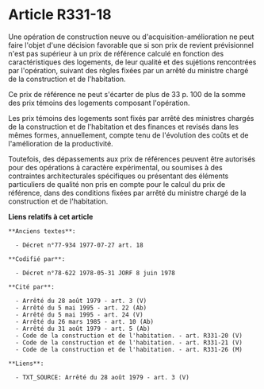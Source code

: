 # Article R331-18

Une opération de construction neuve ou d'acquisition-amélioration ne peut faire l'objet d'une décision favorable que si son
prix de revient prévisionnel n'est pas supérieur à un prix de référence calculé en fonction des caractéristiques des
logements, de leur qualité et des sujétions rencontrées par l'opération, suivant des règles fixées par un arrêté du ministre
chargé de la construction et de l'habitation.

Ce prix de référence ne peut s'écarter de plus de 33 p. 100 de la somme des prix témoins des logements composant l'opération.

Les prix témoins des logements sont fixés par arrêté des ministres chargés de la construction et de l'habitation et des
finances et revisés dans les mêmes formes, annuellement, compte tenu de l'évolution des coûts et de l'amélioration de la
productivité.

Toutefois, des dépassements aux prix de références peuvent être autorisés pour des opérations à caractère expérimental, ou
soumises à des contraintes architecturales spécifiques ou présentant des éléments particuliers de qualité non pris en compte
pour le calcul du prix de référence, dans des conditions fixées par arrêté du ministre chargé de la construction et de
l'habitation.

**Liens relatifs à cet article**

	**Anciens textes**:

	  - Décret n°77-934 1977-07-27 art. 18

	**Codifié par**:

	  - Décret n°78-622 1978-05-31 JORF 8 juin 1978

	**Cité par**:

	  - Arrêté du 28 août 1979 - art. 3 (V)
	  - Arrêté du 5 mai 1995 - art. 22 (Ab)
	  - Arrêté du 5 mai 1995 - art. 24 (V)
	  - Arrêté du 26 mars 1985 - art. 10 (Ab)
	  - Arrêté du 31 août 1979 - art. 5 (Ab)
	  - Code de la construction et de l'habitation. - art. R331-20 (V)
	  - Code de la construction et de l'habitation. - art. R331-21 (V)
	  - Code de la construction et de l'habitation. - art. R331-26 (M)

	**Liens**:

	  - TXT_SOURCE: Arrêté du 28 août 1979 - art. 3 (V)
